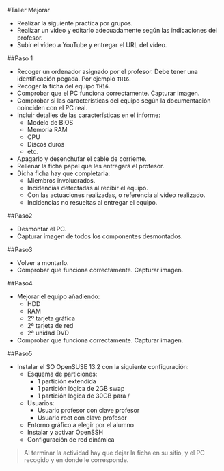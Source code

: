 
#Taller Mejorar

* Realizar la siguiente práctica por grupos.
* Realizar un vídeo y editarlo adecuadamente según las indicaciones del profesor.
* Subir el vídeo a YouTube y entregar el URL del vídeo.

##Paso 1
* Recoger un ordenador asignado por el profesor. Debe tener una identificación pegada. Por ejemplo `TH16`.
* Recoger la ficha del equipo `TH16`. 
* Comprobar que el PC funciona correctamente. Capturar imagen.
* Comprobar si las características del equipo según la documentación coinciden con el PC real.
* Incluir detalles de las características en el informe:
    * Modelo de BIOS
    * Memoria RAM
    * CPU
    * Discos duros
    * etc.
* Apagarlo y desenchufar el cable de corriente.
* Rellenar la ficha papel que les entregará el profesor.
* Dicha ficha hay que completarla:
   * Miembros involucrados.
   * Incidencias detectadas al recibir el equipo.
   * Con las actuaciones realizadas, o referencia al vídeo realizado.
   * Incidencias no resueltas al entregar el equipo. 

##Paso2
* Desmontar el PC.
* Capturar imagen de todos los componentes desmontados.

##Paso3
* Volver a montarlo.
* Comprobar que funciona correctamente. Capturar imagen.

##Paso4
* Mejorar el equipo añadiendo:
    * HDD
    * RAM
    * 2º tarjeta gráfica
    * 2ª tarjeta de red
    * 2ª unidad DVD
* Comprobar que funciona correctamente. Capturar imagen.

##Paso5
* Instalar el SO OpenSUSE 13.2 con la siguiente configuración:
    * Esquema de particiones:
        * 1 partición extendida 
        * 1 partición lógica de 2GB swap
        * 1 partición lógica de 30GB para /
    * Usuarios:
        * Usuario profesor con clave profesor
        * Usuario root con clave profesor
    * Entorno gráfico a elegir por el alumno
    * Instalar y activar OpenSSH
    * Configuración de red dinámica

> Al terminar la actividad hay que dejar la ficha en su sitio, y el PC recogido y en donde le corresponde.


